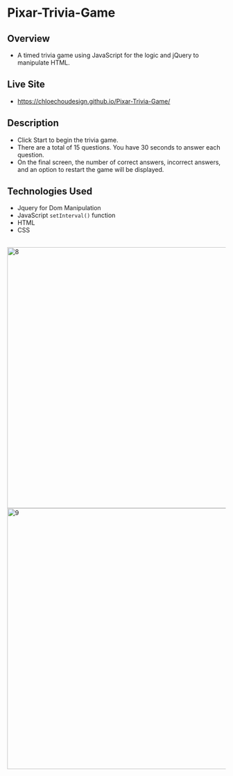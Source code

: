 # Pixar-Trivia-Game

## Overview
- A timed trivia game using JavaScript for the logic and jQuery to manipulate HTML.

## Live Site
-  https://chloechoudesign.github.io/Pixar-Trivia-Game/

## Description
- Click Start to begin the trivia game.
- There are a total of 15 questions. You have 30 seconds to answer each question.
- On the final screen, the number of correct answers, incorrect answers, and an option to restart the game will be displayed.

## Technologies Used
- Jquery for Dom Manipulation
- JavaScript `setInterval()` function
- HTML
- CSS

<br/>
<img width="600" alt="8" src="https://user-images.githubusercontent.com/28972721/37249543-43cce5c6-249e-11e8-9598-289589262b2d.png">
<img width="600" alt="9" src="https://user-images.githubusercontent.com/28972721/37249556-c120330c-249e-11e8-9778-751006131643.png">

